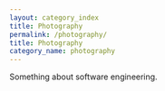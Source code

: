 ```yaml
---
layout: category_index
title: Photography
permalink: /photography/
title: Photography
category_name: photography
---
```


Something about software engineering.


